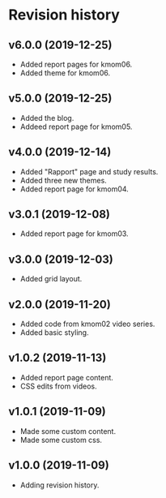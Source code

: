 Revision history
================

v6.0.0 (2019-12-25)
-------------------
* Added report pages for kmom06.
* Added theme for kmom06.


v5.0.0 (2019-12-25)
-------------------
* Added the blog.
* Addeed report page for kmom05.

v4.0.0 (2019-12-14)
-------------------
* Added "Rapport" page and study results.
* Added three new themes.
* Added report page for kmom04.

v3.0.1 (2019-12-08)
-------------------
* Added report page for kmom03.

v3.0.0 (2019-12-03)
-------------------
* Added grid layout.


v2.0.0 (2019-11-20)
-------------------

* Added code from kmom02 video series.
* Added basic styling.


v1.0.2 (2019-11-13)
-------------------

* Added report page content.
* CSS edits from videos.


v1.0.1 (2019-11-09)
-------------------

* Made some custom content.
* Made some custom css.

v1.0.0 (2019-11-09)
-------------------

* Adding revision history.